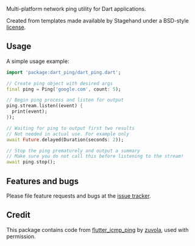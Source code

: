 Multi-platform network ping utility for Dart applications.

Created from templates made available by Stagehand under a BSD-style
[license](https://github.com/dart-lang/stagehand/blob/master/LICENSE).

## Usage

A simple usage example:

```dart
import 'package:dart_ping/dart_ping.dart';

// Create ping object with desired args
final ping = Ping('google.com', count: 5);

// Begin ping process and listen for output
ping.stream.listen((event) {
  print(event);
});

// Waiting for ping to output first two results
// Not needed in actual use. For example only
await Future.delayed(Duration(seconds: 2));

// Stop the ping prematurely and output a summary
// Make sure you do not call this before listening to the stream!
await ping.stop();
```

## Features and bugs

Please file feature requests and bugs at the [issue tracker][tracker].

[tracker]: https://github.com/point-source/dart_ping/issues

## Credit

This package contains code from [flutter_icmp_ping](https://pub.dev/packages/flutter_icmp_ping) by [zuvola](zuvola.com), used with permission.
